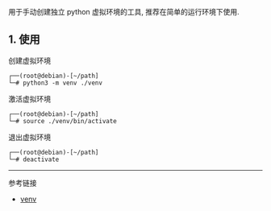 用于手动创建独立 python 虚拟环境的工具, 推荐在简单的运行环境下使用.

## 1. 使用

创建虚拟环境

```
┌──(root@debian)-[~/path]
└─# python3 -m venv ./venv
```

激活虚拟环境

```
┌──(root@debian)-[~/path]
└─# source ./venv/bin/activate
```

退出虚拟环境

```
┌──(root@debian)-[~/path]
└─# deactivate
```

---

参考链接

- [venv](https://docs.python3.org/zh-cn/3.13/library/venv.html)

